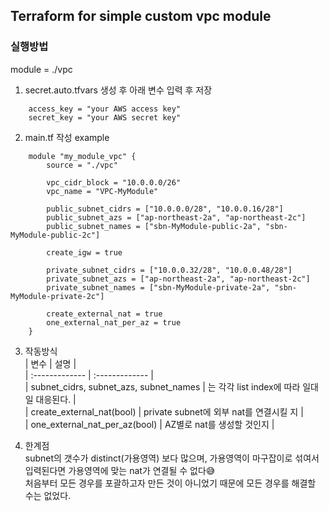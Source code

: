 ## Terraform for simple custom vpc module



### 실행방법
module = ./vpc
1. secret.auto.tfvars 생성 후 아래 변수 입력 후 저장  
```
    access_key = "your AWS access key"
    secret_key = "your AWS secret key"
``` 
2. main.tf 작성 example
```
    module "my_module_vpc" {
        source = "./vpc"

        vpc_cidr_block = "10.0.0.0/26"
        vpc_name = "VPC-MyModule"

        public_subnet_cidrs = ["10.0.0.0/28", "10.0.0.16/28"]
        public_subnet_azs = ["ap-northeast-2a", "ap-northeast-2c"]
        public_subnet_names = ["sbn-MyModule-public-2a", "sbn-MyModule-public-2c"]

        create_igw = true

        private_subnet_cidrs = ["10.0.0.32/28", "10.0.0.48/28"]
        private_subnet_azs = ["ap-northeast-2a", "ap-northeast-2c"]
        private_subnet_names = ["sbn-MyModule-private-2a", "sbn-MyModule-private-2c"]

        create_external_nat = true
        one_external_nat_per_az = true
    }
```
3. 작동방식  
| 변수 | 설명 |  
| :------------- | :------------- |  
| subnet_cidrs, subnet_azs, subnet_names | 는 각각 list index에 따라 일대일 대응된다. |  
| create_external_nat(bool) | private subnet에 외부 nat를 연결시킬 지 |  
| one_external_nat_per_az(bool) | AZ별로 nat를 생성할 것인지 |  

4. 한계점  
subnet의 갯수가 distinct(가용영역) 보다 많으며, 가용영역이 마구잡이로 섞여서 입력된다면 가용영역에 맞는 nat가 연결될 수 없다😅  
처음부터 모든 경우를 포괄하고자 만든 것이 아니었기 때문에 모든 경우를 해결할 수는 없었다.
